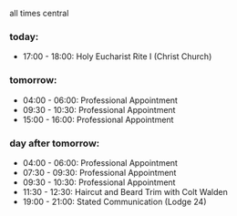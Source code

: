 all times central

### today:

* 17:00 - 18:00: Holy Eucharist Rite I (Christ Church)

### tomorrow:

* 04:00 - 06:00: Professional Appointment
* 09:30 - 10:30: Professional Appointment
* 15:00 - 16:00: Professional Appointment

### day after tomorrow:

* 04:00 - 06:00: Professional Appointment
* 07:30 - 09:30: Professional Appointment
* 09:30 - 10:30: Professional Appointment
* 11:30 - 12:30: Haircut and Beard Trim with Colt Walden
* 19:00 - 21:00: Stated Communication (Lodge 24)
